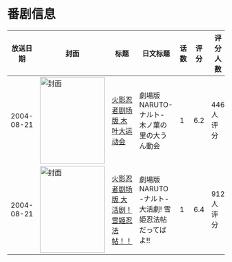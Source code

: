 # 番剧信息

|放送日期|封面|标题|日文标题|话数|评分|评分人数|
|---|---|---|---|---|---|---|
|2004-08-21|<img src="//lain.bgm.tv/pic/cover/c/3f/38/16605_E6x55.jpg" alt="封面" style="width:150px;height:200px;object-fit:cover;">|[火影忍者剧场版 木叶大运动会](https://bangumi.tv/subject/16605)|劇場版 NARUTO-ナルト- 木ノ葉の里の大うん動会|1|6.2|446人评分|
|2004-08-21|<img src="//lain.bgm.tv/pic/cover/c/54/2d/22107_EgFOe.jpg" alt="封面" style="width:150px;height:200px;object-fit:cover;">|[火影忍者剧场版 大活剧！雪姬忍法帖！！](https://bangumi.tv/subject/22107)|劇場版 NARUTO -ナルト- 大活劇! 雪姫忍法帖だってばよ!!|1|6.4|912人评分|
